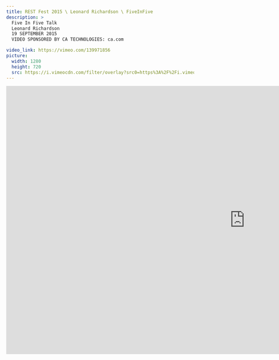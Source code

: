 ```yaml
---
title: REST Fest 2015 \ Leonard Richardson \ FiveInFive
description: >
  Five In Five Talk
  Leonard Richardson
  19 SEPTEMBER 2015 
  VIDEO SPONSORED BY CA TECHNOLOGIES: ca.com

video_link: https://vimeo.com/139971856
picture:
  width: 1280
  height: 720
  src: https://i.vimeocdn.com/filter/overlay?src0=https%3A%2F%2Fi.vimeocdn.com%2Fvideo%2F539364562_1280x720.jpg&src1=http%3A%2F%2Ff.vimeocdn.com%2Fp%2Fimages%2Fcrawler_play.png
---
```

<iframe src="https://player.vimeo.com/video/139971856?title=0&byline=0&portrait=0&badge=0&autopause=0&player_id=0" width="1280" height="720" frameborder="0" title="REST Fest 2015 \ Leonard Richardson \ FiveInFive" webkitallowfullscreen mozallowfullscreen allowfullscreen></iframe>